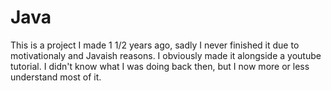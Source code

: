 # Java

This is a project I made 1 1/2 years ago, sadly I never finished it due to motivationaly and Javaish reasons.  I obviously made it alongside a youtube tutorial. I didn't know what I was doing back then, but I now more or less understand most of it.
